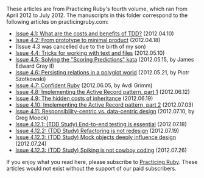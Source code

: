 These articles are from Practicing Ruby's fourth volume, which ran from
April 2012 to July 2012. The manuscripts in this folder correspond to the
following articles on practicingruby.com:

* [Issue 4.1: What are the costs and benefits of TDD?](https://practicingruby.com/articles/shared/pbflvfoiawak) (2012.04.10)
* [Issue 4.2: From prototype to minimal product](https://practicingruby.com/articles/shared/rvzglzyshhuu) (2012.04.18)
* (Issue 4.3 was cancelled due to the birth of my son)
* [Issue 4.4: Tricks for working with text and files](https://practicingruby.com/articles/shared/zmkztdzucsgv) (2012.05.10)
* [Issue 4.5: Solving the "Scoring Predictions" kata](https://practicingruby.com/articles/shared/zpahykypgpvv) (2012.05.15, by James Edward Gray II)
* [Issue 4.6: Persisting relations in a polyglot world](https://practicingruby.com/articles/shared/spminlhmvvhr) (2012.05.21, by Piotr Szotkowski)
* [Issue 4.7: Confident  Ruby](https://practicingruby.com/articles/shared/zsnvgupzifil) (2012.06.05, by Avdi Grimm)
* [Issue 4.8: Implementing the Active Record pattern, part 1](https://practicingruby.com/articles/shared/cpqewwhqoaeq) (2012.06.12)
* [Issue 4.9: The hidden costs of inheritance](https://practicingruby.com/articles/shared/goiwglvezuip) (2012.06.19)
* [Issue 4.10: Implementing the Active Record pattern, part 2](https://practicingruby.com/articles/shared/ucqsaohjxddv) (2012.07.03)
* [Issue 4.11: Responsibility-centric vs. data-centric design](https://practicingruby.com/articles/shared/lrwkumltjnxr) (2012.07.10, by Greg Moeck)
* [Issue 4.12.1: (TDD Study) End-to-end testing is essential](https://practicingruby.com/articles/shared/bgtfdvbtvdnl) (2012.07.18)
* [Issue 4.12.2: (TDD Study) Refactoring is not redesign](https://practicingruby.com/articles/shared/fdaikyllpsya) (2012.07.19)
* [Issue 4.12.3: (TDD Study) Mock objects deeply influence design](https://practicingruby.com/articles/shared/hpeujsdoiehq) (2012.07.24)
* [Issue 4.12.3: (TDD Study) Spiking is not cowboy coding](https://practicingruby.com/articles/shared/nirmcxfrrpgx) (2012.07.26)

If you enjoy what you read here, please subscribe to [Practicing Ruby](http://practicingruby.com). These articles would not exist without the support of our paid subscribers.
